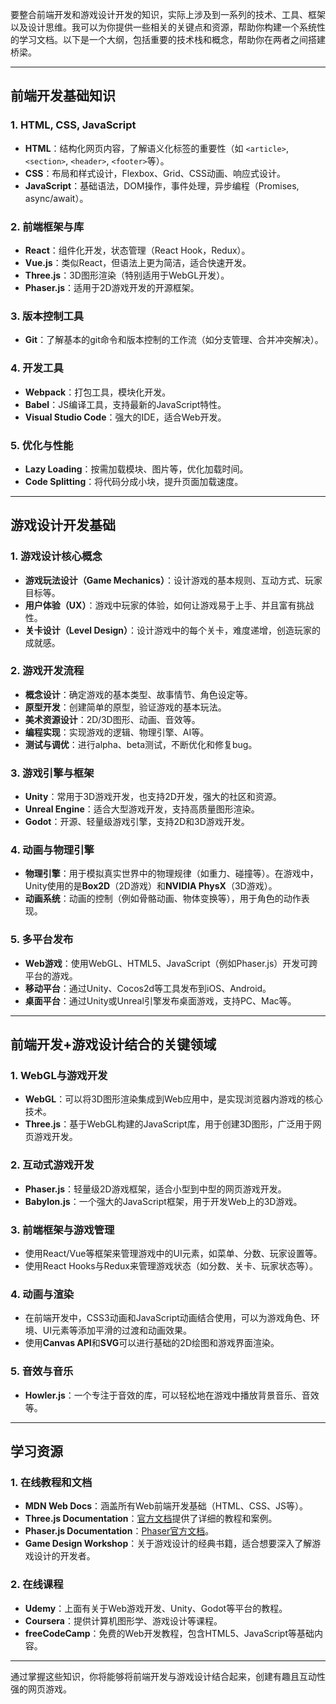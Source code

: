 要整合前端开发和游戏设计开发的知识，实际上涉及到一系列的技术、工具、框架以及设计思维。我可以为你提供一些相关的关键点和资源，帮助你构建一个系统性的学习文档。以下是一个大纲，包括重要的技术栈和概念，帮助你在两者之间搭建桥梁。

---

## **前端开发基础知识**

### 1. **HTML, CSS, JavaScript**

* **HTML**：结构化网页内容，了解语义化标签的重要性（如 `<article>`, `<section>`, `<header>`, `<footer>`等）。
* **CSS**：布局和样式设计，Flexbox、Grid、CSS动画、响应式设计。
* **JavaScript**：基础语法，DOM操作，事件处理，异步编程（Promises, async/await）。

### 2. **前端框架与库**

* **React**：组件化开发，状态管理（React Hook，Redux）。
* **Vue.js**：类似React，但语法上更为简洁，适合快速开发。
* **Three.js**：3D图形渲染（特别适用于WebGL开发）。
* **Phaser.js**：适用于2D游戏开发的开源框架。

### 3. **版本控制工具**

* **Git**：了解基本的git命令和版本控制的工作流（如分支管理、合并冲突解决）。

### 4. **开发工具**

* **Webpack**：打包工具，模块化开发。
* **Babel**：JS编译工具，支持最新的JavaScript特性。
* **Visual Studio Code**：强大的IDE，适合Web开发。

### 5. **优化与性能**

* **Lazy Loading**：按需加载模块、图片等，优化加载时间。
* **Code Splitting**：将代码分成小块，提升页面加载速度。

---

## **游戏设计开发基础**

### 1. **游戏设计核心概念**

* **游戏玩法设计（Game Mechanics）**：设计游戏的基本规则、互动方式、玩家目标等。
* **用户体验（UX）**：游戏中玩家的体验，如何让游戏易于上手、并且富有挑战性。
* **关卡设计（Level Design）**：设计游戏中的每个关卡，难度递增，创造玩家的成就感。

### 2. **游戏开发流程**

* **概念设计**：确定游戏的基本类型、故事情节、角色设定等。
* **原型开发**：创建简单的原型，验证游戏的基本玩法。
* **美术资源设计**：2D/3D图形、动画、音效等。
* **编程实现**：实现游戏的逻辑、物理引擎、AI等。
* **测试与调优**：进行alpha、beta测试，不断优化和修复bug。

### 3. **游戏引擎与框架**

* **Unity**：常用于3D游戏开发，也支持2D开发，强大的社区和资源。
* **Unreal Engine**：适合大型游戏开发，支持高质量图形渲染。
* **Godot**：开源、轻量级游戏引擎，支持2D和3D游戏开发。

### 4. **动画与物理引擎**

* **物理引擎**：用于模拟真实世界中的物理规律（如重力、碰撞等）。在游戏中，Unity使用的是**Box2D**（2D游戏）和**NVIDIA PhysX**（3D游戏）。
* **动画系统**：动画的控制（例如骨骼动画、物体变换等），用于角色的动作表现。

### 5. **多平台发布**

* **Web游戏**：使用WebGL、HTML5、JavaScript（例如Phaser.js）开发可跨平台的游戏。
* **移动平台**：通过Unity、Cocos2d等工具发布到iOS、Android。
* **桌面平台**：通过Unity或Unreal引擎发布桌面游戏，支持PC、Mac等。

---

## **前端开发+游戏设计结合的关键领域**

### 1. **WebGL与游戏开发**

* **WebGL**：可以将3D图形渲染集成到Web应用中，是实现浏览器内游戏的核心技术。
* **Three.js**：基于WebGL构建的JavaScript库，用于创建3D图形，广泛用于网页游戏开发。

### 2. **互动式游戏开发**

* **Phaser.js**：轻量级2D游戏框架，适合小型到中型的网页游戏开发。
* **Babylon.js**：一个强大的JavaScript框架，用于开发Web上的3D游戏。

### 3. **前端框架与游戏管理**

* 使用React/Vue等框架来管理游戏中的UI元素，如菜单、分数、玩家设置等。
* 使用React Hooks与Redux来管理游戏状态（如分数、关卡、玩家状态等）。

### 4. **动画与渲染**

* 在前端开发中，CSS3动画和JavaScript动画结合使用，可以为游戏角色、环境、UI元素等添加平滑的过渡和动画效果。
* 使用**Canvas API**和**SVG**可以进行基础的2D绘图和游戏界面渲染。

### 5. **音效与音乐**

* **Howler.js**：一个专注于音效的库，可以轻松地在游戏中播放背景音乐、音效等。

---

## **学习资源**

### 1. **在线教程和文档**

* **MDN Web Docs**：涵盖所有Web前端开发基础（HTML、CSS、JS等）。
* **Three.js Documentation**：[官方文档](https://threejs.org/docs/)提供了详细的教程和案例。
* **Phaser.js Documentation**：[Phaser官方文档](https://phaser.io/phaser3)。
* **Game Design Workshop**：关于游戏设计的经典书籍，适合想要深入了解游戏设计的开发者。

### 2. **在线课程**

* **Udemy**：上面有关于Web游戏开发、Unity、Godot等平台的教程。
* **Coursera**：提供计算机图形学、游戏设计等课程。
* **freeCodeCamp**：免费的Web开发教程，包含HTML5、JavaScript等基础内容。

---

通过掌握这些知识，你将能够将前端开发与游戏设计结合起来，创建有趣且互动性强的网页游戏。
